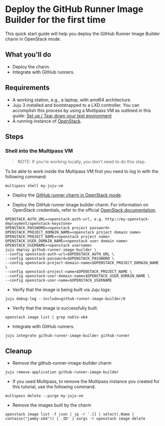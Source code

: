 # Deploy the GitHub Runner Image Builder for the first time

This quick start guide will help you deploy the GitHub Runner Image Builder charm in OpenStack mode.

## What you'll do

- Deploy the charm.
- Integrate with GitHub runners.

## Requirements

- A working station, e.g., a laptop, with amd64 architecture.
- Juju 3 installed and bootstrapped to a LXD controller. You can accomplish this process by 
using a Multipass VM as outlined in this guide: 
[Set up / Tear down your test environment](https://juju.is/docs/juju/set-up--tear-down-your-test-environment)
- A running instance of [OpenStack](https://microstack.run/docs/single-node).

## Steps

### Shell into the Multipass VM
> NOTE: If you're working locally, you don't need to do this step.

To be able to work inside the Multipass VM first you need to log in with the following command:
```
multipass shell my-juju-vm
```

- Deploy the [GitHub runner charm in OpenStack mode](https://charmhub.io/github-runner/docs/how-to-openstack-runner).

- Deploy the GitHub runner image builder charm. For information on OpenStack credentials, refer 
to the official [OpenStack documentation](https://docs.openstack.org/python-openstackclient/pike/configuration/index.html).

```
OPENSTACK_AUTH_URL=<openstack-auth-url, e.g. http://my-openstack-deployment/openstack-keystone>
OPENSTACK_PASSWORD=<openstack project password>
OPENSTACK_PROJECT_DOMAIN_NAME=<openstack project domain name>
OPENSTACK_PROJECT_NAME=<openstack project name>
OPENSTACK_USER_DOMAIN_NAME=<openstack user domain name>
OPENSTACK_USERNAME=<openstack username>
juju deploy github-runner-image-builder \
--config openstack-auth-url=$OPENSTACK_AUTH_URL \
--config openstack-password=$OPENSTACK_PASSWORD \
--config openstack-project-domain-name=$OPENSTACK_PROJECT_DOMAIN_NAME \
--config openstack-project-name=$OPENSTACK_PROJECT_NAME \
--config openstack-user-domain-name=$OPENSTACK_USER_DOMAIN_NAME \
--config openstack-user-name=$OPENSTACK_USERNAME
```

- Verify that the image is being built via Juju logs:
```
juju debug-log --include=github-runner-image-builder/0
```

- Verify that the image is successfully built. 
```
openstack image list | grep noble-x64
```

- Integrate with GitHub runners. 
```
juju integrate github-runner-image-builder github-runner
```

## Cleanup

- Remove the github-runner-image-builder charm
```
juju remove-application github-runner-image-builder
```

- If you used Multipass, to remove the Multipass instance you created for this tutorial, use the following command.
```
multipass delete --purge my-juju-vm
```

- Remove the images built by the charm
```
openstack image list -f json | jq -r '.[] | select(.Name | contains("jammy-x64")) | .ID' | xargs -r openstack image delete
```
